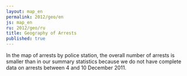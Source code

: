 ```yaml
---
layout: map_en
permalink: 2012/geo/en
js: map_en
ru: 2012/geo/ru
title: Geography of Arrests
published: true
---
```


In the map of arrests by police station, the overall number of arrests is smaller than in our summary statistics because we do not have complete data on arrests between 4 and 10 December 2011. 